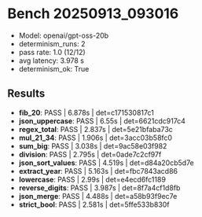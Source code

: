 # Bench 20250913_093016
- Model: openai/gpt-oss-20b
- determinism_runs: 2
- pass rate: 1.0 (12/12)
- avg latency: 3.978 s
- determinism_ok: True

## Results
- **fib_20**: PASS | 6.878s | det=c171530817c1
- **json_uppercase**: PASS | 6.55s | det=6621cdc917c4
- **regex_total**: PASS | 2.837s | det=5e21bfaba73c
- **mul_21_34**: PASS | 1.906s | det=3acc03b58fc0
- **sum_big**: PASS | 3.038s | det=9ac58e03f982
- **division**: PASS | 2.795s | det=0ade7c2cf97f
- **json_sort_values**: PASS | 4.519s | det=d84a20cb5d7e
- **extract_year**: PASS | 5.163s | det=fbc7843acd86
- **lowercase**: PASS | 2.99s | det=e4ecd6fc1189
- **reverse_digits**: PASS | 3.987s | det=8f7a4cf1d8fb
- **json_merge**: PASS | 4.488s | det=a58b93f9ec7e
- **strict_bool**: PASS | 2.581s | det=5ffe533b830f